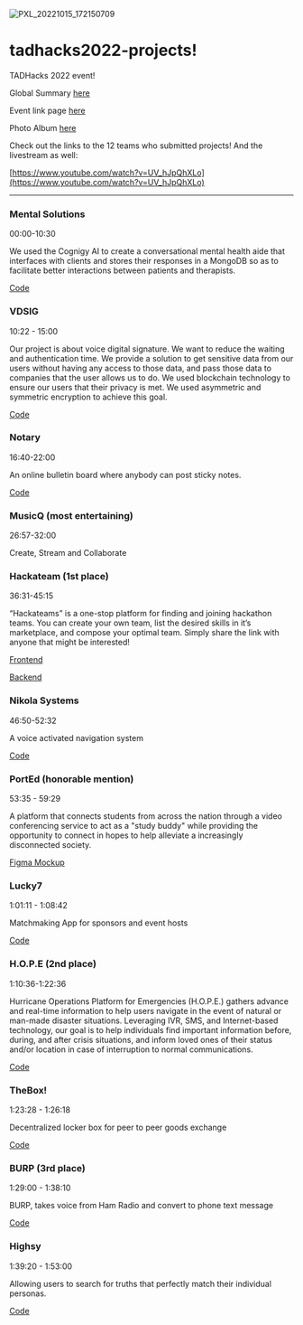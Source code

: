 ![PXL_20221015_172150709](https://user-images.githubusercontent.com/10290348/196574266-3e271aac-0ac0-489c-993b-d2028f28aacd.jpg)

# tadhacks2022-projects!

TADHacks 2022 event! 

Global Summary [here](https://blog.tadhack.com/2022/10/17/tadhack-global-2022-summary/)

Event link page [here](https://www.meetup.com/tampadevs/events/284553267/)

Photo Album [here](https://photos.app.goo.gl/Mo2GKnBSFqYpCAfu7)

Check out the links to the 12 teams who submitted projects! And the livestream as well:

[https://www.youtube.com/watch?v=UV_hJpQhXLo](https://www.youtube.com/watch?v=UV_hJpQhXLo)

-------------------------------

### Mental Solutions 

00:00-10:30

We used the Cognigy AI to create a conversational mental health aide that interfaces with clients and stores their responses in a MongoDB so as to facilitate better interactions between patients and therapists.

[Code](https://github.com/akhemka24/hackathon-10-15)

### VDSIG

10:22 - 15:00

Our project is about voice digital signature. We want to reduce the waiting and authentication time. We provide a solution to get sensitive data from our users without having any access to those data, and pass those data to companies that the user allows us to do. We used blockchain technology to ensure our users that their privacy is met. We used asymmetric and symmetric encryption to achieve this goal. 

[Code](https://github.com/Airick73/VDSIG)

### Notary

16:40-22:00

An online bulletin board where anybody can post sticky notes.

[Code](github.com/constellationz/notary)

### MusicQ (most entertaining)

26:57-32:00

Create, Stream and Collaborate

### Hackateam (1st place)

36:31-45:15

“Hackateams” is a one-stop platform for finding and joining hackathon teams. You can create your own team, list the desired skills in it’s marketplace, and compose your optimal team. Simply share the link with anyone that might be interested!

[Frontend](https://github.com/vosuyak/hackateams-backend)

[Backend](https://github.com/vosuyak/hackateams-webapp)

### Nikola Systems

46:50-52:32

A voice activated navigation system

[Code](https://github.com/DyroZang/VoiceDrivingGameHackathon/tree/main/src)

### PortEd (honorable mention)

53:35 - 59:29

A platform that connects students from across the nation through a video conferencing service to act as a "study buddy" while providing the opportunity to connect in hopes to help alleviate a increasingly disconnected society. 

[Figma Mockup](https://www.figma.com/file/brYpaF8clivBnGqsSoQ8EI/HackFig?node-id=0%3A1)

### Lucky7

1:01:11 - 1:08:42

Matchmaking App for sponsors and event hosts

[Code](https://github.com/HoldUpFjord/TinderForEvents-TADHACKS2022/tree/main)

### H.O.P.E (2nd place)

1:10:36-1:22:36

Hurricane Operations Platform for Emergencies (H.O.P.E.) gathers advance and real-time information to help users navigate in the event of natural or man-made disaster situations. Leveraging IVR, SMS, and Internet-based technology, our goal is to help individuals find important information before, during, and after crisis situations, and inform loved ones of their status and/or location in case of interruption to normal communications.

[Code](https://github.com/bytemaster-0xff/tadhack)

### TheBox!

1:23:28 - 1:26:18

Decentralized locker box for peer to peer goods exchange

[Code](https://github.com/chriswoodle/tadhack2022)

### BURP (3rd place)

1:29:00 - 1:38:10

BURP, takes voice from Ham Radio and convert to phone text message

[Code](https://github.com/cindy-pi/BURP)

### Highsy

1:39:20 - 1:53:00

Allowing users to search for truths that perfectly match their individual personas. 

[Code](GitHub.com/highsy)
